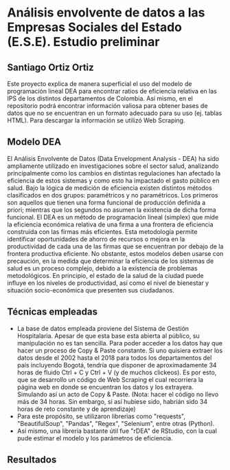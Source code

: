 # Análisis envolvente de datos a las Empresas Sociales del Estado (E.S.E). Estudio preliminar
## Santiago Ortiz Ortiz

Este proyecto explica de manera superficial el uso del modelo de programación lineal DEA para encontrar ratios de eficiencia relativa en las IPS de los distintos departamentos de Colombia. Así mismo, en el repositorio podrá encontrar información valiosa para obtener bases de datos que no se encuentran en un formato adecuado para su uso (ej. tablas HTML). Para descargar la información se utilizó Web Scraping.

## Modelo DEA
El Análisis Envolvente de Datos (Data Envelopment Analysis - DEA) ha sido ampliamente utilizado en investigaciones sobre el sector salud, analizando principalmente como los cambios en distintas regulaciones han afectado la eficiencia de estos sistemas y como esto ha impactado el gasto público en salud. Bajo la lógica de medición de eficiencia existen distintos métodos clasificados en dos grupos: paramétricos y no paramétricos. Los primeros son aquellos que tienen una forma funcional de producción definida a priori; mientras que los segundos no asumen la existencia de dicha forma funcional. El DEA es un método de programación lineal (simplex) que mide la eficiencia económica relativa de una firma a una frontera de eficiencia construida con las firmas más eficientes. Esta metodología permite identificar oportunidades de ahorro de recursos o mejora en la productividad de cada una de las firmas que se encuentran por debajo de la frontera productiva eficiente.
No obstante, estos modelos deben usarse con precaución, en la medida que determinar la eficiencia de los sistemas de salud es un proceso complejo, debido a la existencia de problemas metodológicos. En principio, el estado de la salud de la ciudad puede influye en los niveles de productividad, así como el nivel de bienestar y situación socio-económica que presenten sus ciudadanos.

## Técnicas empleadas
- La base de datos empleada proviene del Sistema de Gestión Hospitalaria. Apesar de que esta base esta abierta al público, su manipulación no es tan sencilla. Para poder acceder a los datos hay que hacer un proceso de Copy & Paste constante. Si uno quisiera extraer los datos desde el 2002 hasta el 2018 para todos los departamentos del país incluyendo Bogotá, tendría que disponer de aproximadamente 34 horas  de fluido Ctrl + C y Ctrl + V (y de muchos clickeos). Es por esto, que se desarrollo un código de Web Scraping el cual recorriera la página web en donde se encuentran los datos y los extrayera. Simulando así un acto de Copy & Paste. (Nota: hacer el código no llevo más de 34 horas. Sin embargo, si así hubiese sido, habrián sido 34 horas de reto constante y de aprendizaje)
- Para este propósito, se utilizaron librerias como "requests", "BeautifulSoup", "Pandas", "Regex", "Selenium", entre otras (Python).
- Así mismo, una libreria bastante útil fue "rDEA" de RStudio, con la cual pude estimar el modelo y los parámetros de eficiencia. 

## Resultados
